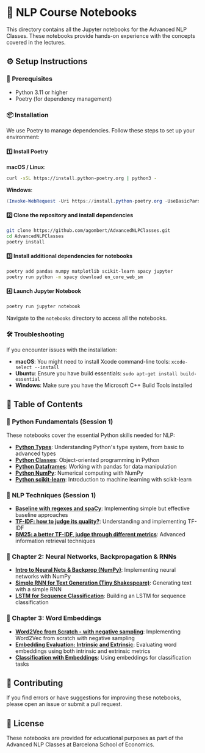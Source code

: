 # 📓 NLP Course Notebooks

This directory contains all the Jupyter notebooks for the Advanced NLP Classes. These notebooks provide hands-on experience with the concepts covered in the lectures.

## ⚙️ Setup Instructions

### 🔧 Prerequisites

- Python 3.11 or higher
- Poetry (for dependency management)

### 📦 Installation

We use Poetry to manage dependencies. Follow these steps to set up your environment:

#### 1️⃣ Install Poetry

**macOS / Linux**:
```bash
curl -sSL https://install.python-poetry.org | python3 -
```

**Windows**:
```powershell
(Invoke-WebRequest -Uri https://install.python-poetry.org -UseBasicParsing).Content | python -
```

#### 2️⃣ Clone the repository and install dependencies

```bash
git clone https://github.com/agombert/AdvancedNLPClasses.git
cd AdvancedNLPClasses
poetry install
```

#### 3️⃣ Install additional dependencies for notebooks

```bash
poetry add pandas numpy matplotlib scikit-learn spacy jupyter
poetry run python -m spacy download en_core_web_sm
```

#### 4️⃣ Launch Jupyter Notebook

```bash
poetry run jupyter notebook
```

Navigate to the `notebooks` directory to access all the notebooks.

### 🛠️ Troubleshooting

If you encounter issues with the installation:

- **macOS**: You might need to install Xcode command-line tools: `xcode-select --install`
- **Ubuntu**: Ensure you have build essentials: `sudo apt-get install build-essential`
- **Windows**: Make sure you have the Microsoft C++ Build Tools installed

## 📖 Table of Contents

### 🐍 Python Fundamentals (Session 1)

These notebooks cover the essential Python skills needed for NLP:

- **[Python Types](chapter1/Session_1_1_Python_1o1_1.ipynb)**: Understanding Python's type system, from basic to advanced types
- **[Python Classes](chapter1/Session_1_1_Python_1o1_2.ipynb)**: Object-oriented programming in Python
- **[Python Dataframes](chapter1/Session_1_1_Python_1o1_3.ipynb)**: Working with pandas for data manipulation
- **[Python NumPy](chapter1/Session_1_1_Python_1o1_4.ipynb)**: Numerical computing with NumPy
- **[Python scikit-learn](chapter1/Session_1_1_Python_1o1_5.ipynb)**: Introduction to machine learning with scikit-learn

### 📝 NLP Techniques (Session 1)

- **[Baseline with regexes and spaCy](chapter1/Session_1_2_baselines.ipynb)**: Implementing simple but effective baseline approaches
- **[TF-IDF: how to judge its quality?](chapter1/Session_1_3_tfidf.ipynb)**: Understanding and implementing TF-IDF
- **[BM25: a better TF-IDF, judge through different metrics](chapter1/Session_1_4_BM25.ipynb)**: Advanced information retrieval techniques

### 📝 Chapter 2: Neural Networks, Backpropagation & RNNs

- **[Intro to Neural Nets & Backprop (NumPy)](chapter2/Session_2_1_NeuralNets_with_Numpy.ipynb)**: Implementing neural networks with NumPy
- **[Simple RNN for Text Generation (Tiny Shakespeare)](chapter2/Session_2_2_Text_Generation_with_RNN.ipynb)**: Generating text with a simple RNN
- **[LSTM for Sequence Classification](chapter2/Session_2_3_LSTM_Classif.ipynb)**: Building an LSTM for sequence classification

### 📝 Chapter 3: Word Embeddings

- **[Word2Vec from Scratch - with negative sampling](chapter3/Session_3_1_Word2Vec_Training.ipynb)**: Implementing Word2Vec from scratch with negative sampling
- **[Embedding Evaluation: Intrinsic and Extrinsic](chapter3/Session_3_2_Embedding_Evaluation.ipynb)**: Evaluating word embeddings using both intrinsic and extrinsic metrics
- **[Classification with Embeddings](chapter3/Session_3_3_Embedding_Classification.ipynb)**: Using embeddings for classification tasks



## 🤝 Contributing

If you find errors or have suggestions for improving these notebooks, please open an issue or submit a pull request.

## 📄 License

These notebooks are provided for educational purposes as part of the Advanced NLP Classes at Barcelona School of Economics.
